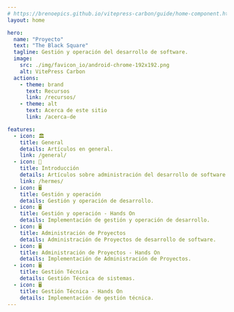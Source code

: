 ```yaml
---
# https://brenoepics.github.io/vitepress-carbon/guide/home-component.html
layout: home

hero:
  name: "Proyecto"
  text: "The Black Square"
  tagline: Gestión y operación del desarrollo de software.
  image:
    src: ./img/favicon_io/android-chrome-192x192.png
    alt: VitePress Carbon
  actions:
    - theme: brand
      text: Recursos
      link: /recursos/
    - theme: alt
      text: Acerca de este sitio
      link: /acerca-de

features:
  - icon: 🏛️
    title: General
    details: Artículos en general.
    link: /general/
  - icon: 👔
    title: Introducción
    details: Artículos sobre administración del desarrollo de software.
    link: /hermes/
  - icon: 🖥️
    title: Gestión y operación
    details: Gestión y operación de desarrollo.
  - icon: 🖥️
    title: Gestión y operación - Hands On
    details: Implementación de gestión y operación de desarrollo.
  - icon: 🖥️
    title: Administración de Proyectos
    details: Administración de Proyectos de desarrollo de software.
  - icon: 🖥️
    title: Administración de Proyectos - Hands On
    details: Implementación de Administración de Proyectos.
  - icon: 🖥️
    title: Gestión Técnica
    details: Gestión Técnica de sistemas.
  - icon: 🖥️
    title: Gestión Técnica - Hands On
    details: Implementación de gestión técnica.
---
```







